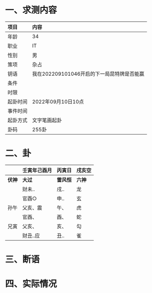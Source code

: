 # 一、求测内容
|项目|内容|
|:-|:-|
|年龄|34|
|职业|IT|
|性别|男|
|策项|杂占|
|钥语|我在202209101046开启的下一局昆特牌是否能赢|
|条件||
|时限||
|起卦时间|2022年09月10日10点|
|事件时间||
|起卦方式|文字笔画起卦|
|卦码|255卦|

# 二、卦
||壬寅年己酉月|丙寅日|戌亥空|
|:-|:-|:-|:-|
|**伏神**|**大过**|**雷风恒**|**六神**|
||财未..|戌..|龙|
||官酉○|申..|玄|
|孙午|父亥、震|午、|虎|
||官酉、|酉、|蛇|
|兄寅|父亥、|亥、|勾|
||财丑..应|丑..|雀|


# 三、断语

# 四、实际情况